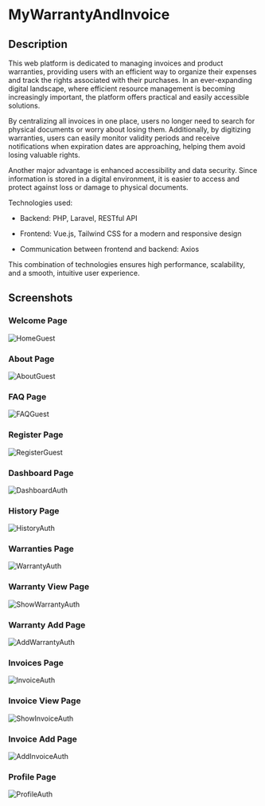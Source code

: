 # MyWarrantyAndInvoice

## Description

This web platform is dedicated to managing invoices and product warranties, providing users with an efficient way to organize their expenses and track the rights associated with their purchases. In an ever-expanding digital landscape, where efficient resource management is becoming increasingly important, the platform offers practical and easily accessible solutions.

By centralizing all invoices in one place, users no longer need to search for physical documents or worry about losing them. Additionally, by digitizing warranties, users can easily monitor validity periods and receive notifications when expiration dates are approaching, helping them avoid losing valuable rights.

Another major advantage is enhanced accessibility and data security. Since information is stored in a digital environment, it is easier to access and protect against loss or damage to physical documents.

Technologies used:

- Backend: PHP, Laravel, RESTful API

- Frontend: Vue.js, Tailwind CSS for a modern and responsive design

- Communication between frontend and backend: Axios

This combination of technologies ensures high performance, scalability, and a smooth, intuitive user experience.
## Screenshots

### Welcome Page
![HomeGuest](images/HomeGuest.png) 

### About Page
![AboutGuest](images/AboutGuest.png)

### FAQ Page
![FAQGuest](images/FAQGuest.png)

### Register Page
![RegisterGuest](images/RegisterGuest.png)

### Dashboard Page
![DashboardAuth](images/DashboardAuth.png)

### History Page
![HistoryAuth](images/HistoryAuth.png)

### Warranties Page
![WarrantyAuth](images/WarrantyAuth.png)

### Warranty View Page
![ShowWarrantyAuth](images/ShowWarrantyAuth.png)

### Warranty Add Page
![AddWarrantyAuth](images/AddWarrantyAuth.png)

### Invoices Page
![InvoiceAuth](images/InvoiceAuth.png)

### Invoice View Page
![ShowInvoiceAuth](images/ShowInvoiceAuth.png)

### Invoice Add Page
![AddInvoiceAuth](images/AddInvoiceAuth.png)

### Profile Page
![ProfileAuth](images/ProfileAuth.png)